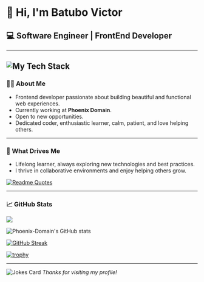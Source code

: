 # 👋 Hi, I'm Batubo Victor

## 💻 Software Engineer | FrontEnd Developer

---

![My Tech Stack](https://github-readme-tech-stack.vercel.app/api/cards?lineCount=2&width=900&line1=html5%2CHTML5%2CE34F26%3Bcss3%2CCSS3%2C1572B6%3Bjavascript%2CJavaScript%2CF7DF1E%3Breact%2CReact%2C61DAFB%3Bvite%2CVite%2C646CFF%3Bbootstrap%2CBootstrap%2C7952B3%3Btailwindcss%2CTailwindCSS%2C06B6D4%3B&line2=nodejs%2CNode.js%2C339933%3Bnpm%2CNPM%2CCB3837%3Bgit%2CGit%2CF05032%3Bgithub%2CGitHub%2C181717%3Bfigma%2CFigma%2CF24E1E)
---

### 🧑‍💻 About Me

- Frontend developer passionate about building beautiful and functional web experiences.
- Currently working at **Phoenix Domain**.
- Open to new opportunities.
- Dedicated coder, enthusiastic learner, calm, patient, and love helping others.

---

### 🚀 What Drives Me

- Lifelong learner, always exploring new technologies and best practices.
- I thrive in collaborative environments and enjoy helping others grow.


[![Readme Quotes](https://quotes-github-readme.vercel.app/api?type=horizontal&theme=radical)](https://github.com/Phoenix-Domain/github-readme-quotes)

---


### 📈 GitHub Stats

![](https://komarev.com/ghpvc/?username=Phoenix-Domain)

![Phoenix-Domain's GitHub stats](https://github-readme-stats.vercel.app/api?username=Phoenix-Domain&show=reviews&show_icons=true&theme=radical&hide_border=true)

[![GitHub Streak](https://streak-stats.demolab.com?user=Phoenix-Domain&theme=radical&hide_border=true)](https://git.io/streak-stats)

[![trophy](https://github-profile-trophy.vercel.app/?username=Phoenix-Domain&theme=radical&hide_border=true)](https://github.com/Phoenix-Domain/github-profile-trophy)


---
![Jokes Card](https://readme-jokes.vercel.app/api/?hide_border=true&theme=radical)
_Thanks for visiting my profile!_
